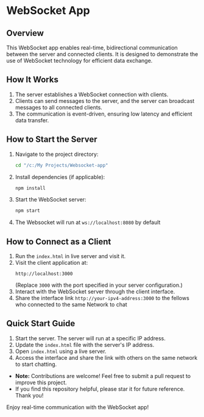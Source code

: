 # WebSocket App

## Overview
This WebSocket app enables real-time, bidirectional communication between the server and connected clients. It is designed to demonstrate the use of WebSocket technology for efficient data exchange.

## How It Works
1. The server establishes a WebSocket connection with clients.
2. Clients can send messages to the server, and the server can broadcast messages to all connected clients.
3. The communication is event-driven, ensuring low latency and efficient data transfer.

## How to Start the Server
1. Navigate to the project directory:
    ```bash
    cd "/c:/My Projects/Websocket-app"
    ```
2. Install dependencies (if applicable):
    ```bash
    npm install
    ```
3. Start the WebSocket server:
    ```bash
    npm start
    ```
4. The Websocket will run at `ws://localhost:8080` by default

## How to Connect as a Client
1. Run the `index.html` in live server and visit it.
2. Visit the client application at:
    ```
    http://localhost:3000
    ```
    (Replace `3000` with the port specified in your server configuration.)
3. Interact with the WebSocket server through the client interface.
4. Share the interface link `http://your-ipv4-address:3000` to the fellows who connected to the same Network to chat

## Quick Start Guide
1. Start the server. The server will run at a specific IP address.
2. Update the `index.html` file with the server's IP address.
3. Open `index.html` using a live server.
4. Access the interface and share the link with others on the same network to start chatting.

- **Note:** Contributions are welcome! Feel free to submit a pull request to improve this project.
- If you find this repository helpful, please star it for future reference. Thank you!

Enjoy real-time communication with the WebSocket app!